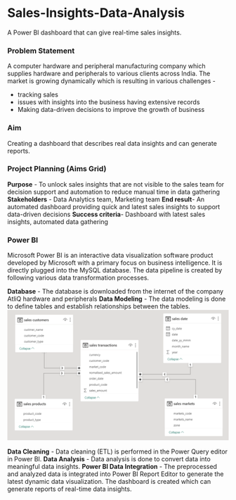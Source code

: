 # Sales-Insights-Data-Analysis
 A Power BI dashboard that can give real-time sales insights. 

 ### Problem Statement
 A computer hardware and peripheral manufacturing company which supplies hardware and peripherals to various clients across India. The market is growing dynamically which is resulting in various challenges - 
 * tracking sales
 * issues with insights into the business having extensive records 
 * Making data-driven decisions to improve the growth of business
   
 ### Aim 
 Creating a dashboard that describes real data insights and can generate reports.

 ### Project Planning (Aims Grid)
**Purpose** - To unlock sales insights that are not visible to the sales team for decision support and automation to reduce manual time in data gathering
**Stakeholders** - Data Analytics team, Marketing team
**End result**- An automated dashboard providing quick and latest sales insights to support data-driven decisions
**Success criteria**- Dashboard with latest sales insights, automated data gathering

 ### Power BI 
 Microsoft Power BI is an interactive data visualization software product developed by Microsoft with a primary focus on business intelligence. It is directly plugged into the MySQL database. The data pipeline is created by following various data transformation processes.
 
 **Database** - The database is downloaded from the internet of the company AtliQ hardware and peripherals
 **Data Modeling** - The data modeling is done to define tables and establish relationships between the tables.
 ![MODEL_VIEW](https://github.com/CHINMAY02CS/Sales-Insights---Data-Analysis/blob/main/Model.png)

 **Data Cleaning** - Data cleaning (ETL) is performed in the Power Query editor in Power BI.
 **Data Analysis** - Data analysis is done to convert data into meaningful data insights.
 **Power BI Data Integration** - The preprocessed and analyzed data is integrated into Power BI Report Editor to generate the latest dynamic data visualization. The dashboard is created which can generate reports of real-time data insights.
 


 
